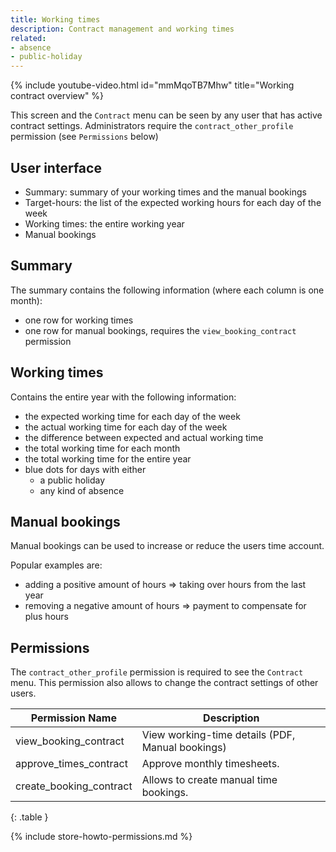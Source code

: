 ```yaml
---
title: Working times
description: Contract management and working times
related:
- absence
- public-holiday
---
```


{% include youtube-video.html id="mmMqoTB7Mhw" title="Working contract overview" %}

This screen and the `Contract` menu can be seen by any user that has active contract settings.
Administrators require the `contract_other_profile` permission (see `Permissions` below)

## User interface

- Summary: summary of your working times and the manual bookings
- Target-hours: the list of the expected working hours for each day of the week
- Working times: the entire working year
- Manual bookings

## Summary
 
The summary contains the following information (where each column is one month):
- one row for working times
- one row for manual bookings, requires the `view_booking_contract` permission

## Working times

Contains the entire year with the following information:
- the expected working time for each day of the week
- the actual working time for each day of the week
- the difference between expected and actual working time
- the total working time for each month
- the total working time for the entire year
- blue dots for days with either
  - a public holiday 
  - any kind of absence

## Manual bookings

Manual bookings can be used to increase or reduce the users time account.

Popular examples are:
- adding a positive amount of hours => taking over hours from the last year
- removing a negative amount of hours => payment to compensate for plus hours

## Permissions

The `contract_other_profile` permission is required to see the `Contract` menu. 
This permission also allows to change the contract settings of other users.

| Permission Name            | Description                                                                            |
|----------------------------|----------------------------------------------------------------------------------------|
| view_booking_contract      | View working-time details (PDF, Manual bookings)                                       |
| approve_times_contract     | Approve monthly timesheets.                                                            |
| create_booking_contract    | Allows to create manual time bookings.                                                 |
{: .table }

{% include store-howto-permissions.md %}
